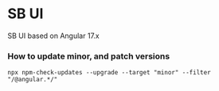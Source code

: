 # SB UI

SB UI based on Angular 17.x


### How to update minor, and patch versions
`npx npm-check-updates --upgrade --target "minor" --filter "/@angular.*/"`
